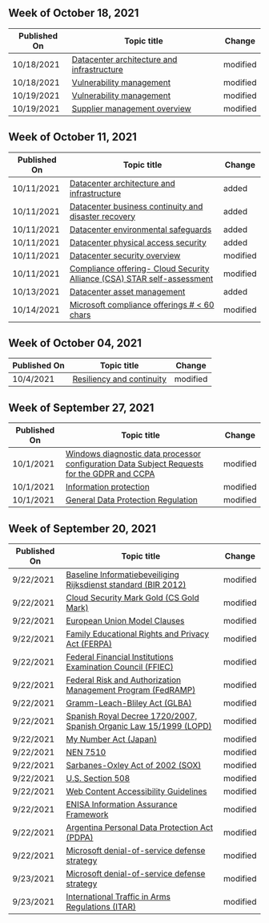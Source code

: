 <!-- This file is generated automatically each week. Changes made to this file will be overwritten.-->



## Week of October 18, 2021


| Published On |Topic title | Change |
|------|------------|--------|
| 10/18/2021 | [Datacenter architecture and infrastructure](/compliance/assurance/assurance-datacenter-architecture-infrastructure) | modified |
| 10/18/2021 | [Vulnerability management](/compliance/assurance/assurance-vulnerability-management) | modified |
| 10/19/2021 | [Vulnerability management](/compliance/assurance/assurance-vulnerability-management) | modified |
| 10/19/2021 | [Supplier management overview](/compliance/assurance/assurance-supplier-management) | modified |


## Week of October 11, 2021


| Published On |Topic title | Change |
|------|------------|--------|
| 10/11/2021 | [Datacenter architecture and infrastructure](/compliance/assurance/assurance-datacenter-architecture-infrastructure) | added |
| 10/11/2021 | [Datacenter business continuity and disaster recovery](/compliance/assurance/assurance-datacenter-business-continuity-disaster-recovery) | added |
| 10/11/2021 | [Datacenter environmental safeguards](/compliance/assurance/assurance-datacenter-environmental-safeguards) | added |
| 10/11/2021 | [Datacenter physical access security](/compliance/assurance/assurance-datacenter-physical-access-security) | added |
| 10/11/2021 | [Datacenter security overview](/compliance/assurance/assurance-datacenter-security) | modified |
| 10/11/2021 | [Compliance offering- Cloud Security Alliance (CSA) STAR self-assessment](/compliance/regulatory/offering-csa-star-self-assessment) | modified |
| 10/13/2021 | [Datacenter asset management](/compliance/assurance/assurance-datacenter-asset-management) | added |
| 10/14/2021 | [Microsoft compliance offerings # < 60 chars](/compliance/regulatory/offering-home) | modified |


## Week of October 04, 2021


| Published On |Topic title | Change |
|------|------------|--------|
| 10/4/2021 | [Resiliency and continuity](/compliance/assurance/assurance-resiliency-and-continuity) | modified |


## Week of September 27, 2021


| Published On |Topic title | Change |
|------|------------|--------|
| 10/1/2021 | [Windows diagnostic data processor configuration Data Subject Requests for the GDPR and CCPA](/compliance/regulatory/gdpr-dsr-windows) | modified |
| 10/1/2021 | [Information protection](/compliance/regulatory/gdpr-information-protection) | modified |
| 10/1/2021 | [General Data Protection Regulation](/compliance/regulatory/gdpr) | modified |


## Week of September 20, 2021


| Published On |Topic title | Change |
|------|------------|--------|
| 9/22/2021 | [Baseline Informatiebeveiliging Rijksdienst standard (BIR 2012)](/compliance/regulatory/offering-bir-2012-netherlands) | modified |
| 9/22/2021 | [Cloud Security Mark Gold (CS Gold Mark)](/compliance/regulatory/offering-cs-mark-gold-japan) | modified |
| 9/22/2021 | [European Union Model Clauses](/compliance/regulatory/offering-eu-model-clauses) | modified |
| 9/22/2021 | [Family Educational Rights and Privacy Act (FERPA)](/compliance/regulatory/offering-ferpa) | modified |
| 9/22/2021 | [Federal Financial Institutions Examination Council (FFIEC)](/compliance/regulatory/offering-ffiec-us) | modified |
| 9/22/2021 | [Federal Risk and Authorization Management Program (FedRAMP)](/compliance/regulatory/offering-fedramp) | modified |
| 9/22/2021 | [Gramm-Leach-Bliley Act (GLBA)](/compliance/regulatory/offering-glba) | modified |
| 9/22/2021 | [Spanish Royal Decree 1720/2007, Spanish Organic Law 15/1999 (LOPD)](/compliance/regulatory/offering-lopd-spain) | modified |
| 9/22/2021 | [My Number Act (Japan)](/compliance/regulatory/offering-my-number-act-japan) | modified |
| 9/22/2021 | [NEN 7510](/compliance/regulatory/offering-nen-7510-netherlands) | modified |
| 9/22/2021 | [Sarbanes-Oxley Act of 2002 (SOX)](/compliance/regulatory/offering-sox) | modified |
| 9/22/2021 | [U.S. Section 508](/compliance/regulatory/offering-section-508-vpats) | modified |
| 9/22/2021 | [Web Content Accessibility Guidelines](/compliance/regulatory/offering-wcag-2-1) | modified |
| 9/22/2021 | [ENISA Information Assurance Framework](/compliance/regulatory/offering-enisa) | modified |
| 9/22/2021 | [Argentina Personal Data Protection Act (PDPA)](/compliance/regulatory/offering-pdpa-argentina) | modified |
| 9/22/2021 | [Microsoft denial-of-service defense strategy](/compliance/assurance/assurance-microsoft-dos-defense-strategy) | modified |
| 9/23/2021 | [Microsoft denial-of-service defense strategy](/compliance/assurance/assurance-microsoft-dos-defense-strategy) | modified |
| 9/23/2021 | [International Traffic in Arms Regulations (ITAR)](/compliance/regulatory/offering-itar) | modified |
